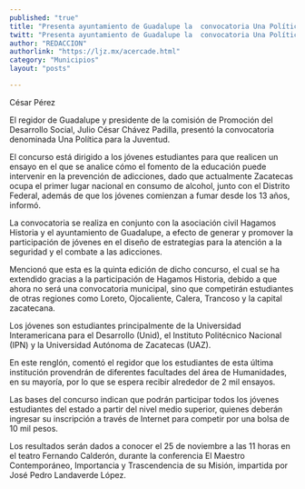 ```yaml
---
published: "true"
title: "Presenta ayuntamiento de Guadalupe la  convocatoria Una Política para la Juventud"
twitt: "Presenta ayuntamiento de Guadalupe la  convocatoria Una Política para la Juventud"
author: "REDACCION"
authorlink: "https://ljz.mx/acercade.html"
category: "Municipios"
layout: "posts"

---
```



  César Pérez



  El regidor de Guadalupe y presidente de la comisión de Promoción del Desarrollo Social, Julio César Chávez Padilla, presentó la convocatoria denominada Una Política para la Juventud.



  El concurso está dirigido a los jóvenes estudiantes para que realicen un ensayo en el que se analice cómo el fomento de la educación puede intervenir en la prevención de adicciones, dado que actualmente Zacatecas ocupa el primer lugar nacional en consumo de alcohol, junto con el Distrito Federal, además de que los jóvenes comienzan a fumar desde los 13 años, informó.



  La convocatoria se realiza en conjunto con la asociación civil Hagamos Historia y el ayuntamiento de Guadalupe, a efecto de generar y promover la participación de jóvenes en el diseño de estrategias para la atención a la seguridad y el combate a las adicciones.



  Mencionó que esta es la quinta edición de dicho concurso, el cual se ha extendido gracias a la participación de Hagamos Historia, debido a que ahora no será una convocatoria municipal, sino que competirán estudiantes de otras regiones como Loreto, Ojocaliente, Calera, Trancoso y la capital zacatecana.



  Los jóvenes son estudiantes principalmente de la Universidad Interamericana para el Desarrollo (Unid), el Instituto Politécnico Nacional (IPN) y la Universidad Autónoma de Zacatecas (UAZ).



  En este renglón, comentó el regidor que los estudiantes de esta última institución provendrán de diferentes facultades del área de Humanidades, en su mayoría, por lo que se espera recibir alrededor de 2 mil ensayos.



  Las bases del concurso indican que podrán participar todos los jóvenes estudiantes del estado a partir del nivel medio superior, quienes deberán ingresar su inscripción a través de Internet para competir por una bolsa de 10 mil pesos.



  Los resultados serán dados a conocer el 25 de noviembre a las 11 horas en el teatro Fernando Calderón, durante la conferencia El Maestro Contemporáneo, Importancia y Trascendencia de su Misión, impartida por José Pedro Landaverde López.



   


